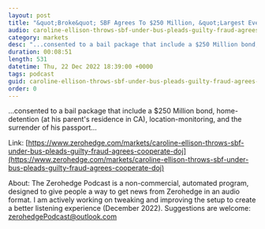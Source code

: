 ```yaml
---
layout: post
title: "&quot;Broke&quot; SBF Agrees To $250 Million, &quot;Largest Ever Pre-Trial&quot; Bond, Home Detention With Parents"
audio: caroline-ellison-throws-sbf-under-bus-pleads-guilty-fraud-agrees-cooperate-doj-2
category: markets
desc: "...consented to a bail package that include a $250 Million bond, home-detention (at his parent's residence in CA), location-monitoring, and the surrender of his passport..."
duration: 00:08:51
length: 531
datetime: Thu, 22 Dec 2022 18:39:00 +0000
tags: podcast
guid: caroline-ellison-throws-sbf-under-bus-pleads-guilty-fraud-agrees-cooperate-doj-0
order: 0
---
```

...consented to a bail package that include a $250 Million bond, home-detention (at his parent's residence in CA), location-monitoring, and the surrender of his passport...

Link: [https://www.zerohedge.com/markets/caroline-ellison-throws-sbf-under-bus-pleads-guilty-fraud-agrees-cooperate-doj](https://www.zerohedge.com/markets/caroline-ellison-throws-sbf-under-bus-pleads-guilty-fraud-agrees-cooperate-doj)

About: The Zerohedge Podcast is a non-commercial, automated program, designed to give people a way to get news from Zerohedge in an audio format.  I am actively working on tweaking and improving the setup to create a better listening experience (December 2022).  Suggestions are welcome: [zerohedgePodcast@outlook.com](mailto:zerohedgePodcast@outlook.com)